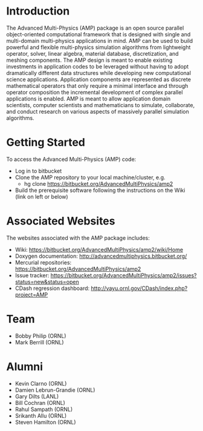 # Introduction #
The Advanced Multi-Physics (AMP) package is an open source parallel object-oriented computational framework that is designed with single and multi-domain multi-physics applications in mind.  AMP can be used to build powerful and flexible multi-physics simulation algorithms from lightweight operator, solver, linear algebra, material database, discretization, and meshing components. The AMP design is meant to enable existing investments in application codes to be leveraged without having to adopt dramatically different data structures while developing new computational science applications. Application components are represented as discrete mathematical operators that only require a minimal interface and through operator composition the incremental development of complex parallel applications is enabled. AMP is meant to allow application domain scientists, computer scientists and mathematicians to simulate, collaborate, and conduct research on various aspects of massively parallel simulation algorithms. 

# Getting Started #

To access the Advanced Multi-Physics (AMP) code:

* Log in to bitbucket
* Clone the AMP repository to your local machine/cluster, e.g.
    * hg clone https://bitbucket.org/AdvancedMultiPhysics/amp2
* Build the prerequisite software following the instructions on the Wiki (link on left or below)
# Associated Websites #

The websites associated with the AMP package includes:

* Wiki: https://bitbucket.org/AdvancedMultiPhysics/amp2/wiki/Home
* Doxygen documentation: http://advancedmultiphysics.bitbucket.org/
* Mercurial repositories:  https://bitbucket.org/AdvancedMultiPhysics/amp2
* Issue tracker: https://bitbucket.org/AdvancedMultiPhysics/amp2/issues?status=new&status=open
* CDash regression dashboard: http://vayu.ornl.gov/CDash/index.php?project=AMP

# Team #
* Bobby Philip (ORNL)
* Mark Berrill (ORNL)

# Alumni #
* Kevin Clarno (ORNL)
* Damien Lebrun-Grandie (ORNL)
* Gary Dilts (LANL)
* Bill Cochran (ORNL)
* Rahul Sampath (ORNL)
* Srikanth Allu (ORNL)
* Steven Hamilton (ORNL)